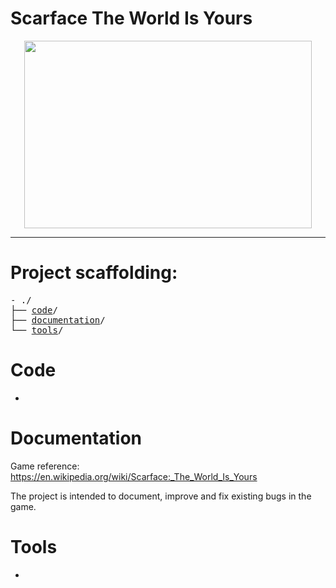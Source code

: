 # Scarface The World Is Yours

<p align="center">
  <img width="460" height="300" src="https://user-images.githubusercontent.com/44430306/169044742-49f5a400-72fd-405e-8adf-aa647d9f0db8.png">
</p>

<hr>

<h1>Project scaffolding:</h1>

<pre>
- ./
├── <a href="#code">code</a>/
├── <a href="#documentation">documentation</a>/
└── <a href="#tools">tools</a>/
</pre>

# Code
-
# Documentation
Game reference: https://en.wikipedia.org/wiki/Scarface:_The_World_Is_Yours

The project is intended to document, improve and fix existing bugs in the game.

# Tools
-
